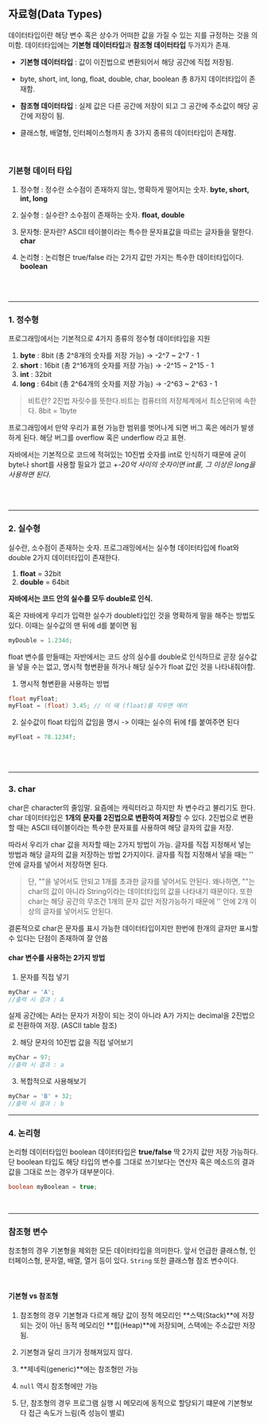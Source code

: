 ## 자료형(Data Types)

데이터타입이란 해당 변수 혹은 상수가 어떠한 값을 가질 수 있는 지를 규정하는 것을 의미함.
데이터타입에는 **기본형 데이터타입**과 **참조형 데이터타입** 두가지가 존재.

- **기본형 데이터타입** : 값이 이진법으로 변환되어서 해당 공간에 직접 저장됨.
- byte, short, int, long, float, double, char, boolean 총 8가지 데이터타입이 존재함.

- **참조형 데이터타입** : 실제 값은 다른 공간에 저장이 되고 그 공간에 주소값이 해당 공간에 저장이 됨.
- 클래스형, 배열형, 인터페이스형까지 총 3가지 종류의 데이터타입이 존재함.

<br>

### 기본형 데이터 타입

1. 정수형 : 정수란 소수점이 존재하지 않는, 명확하게 떨어지는 숫자. **byte, short, int, long**

2. 실수형 : 실수란? 소수점이 존재하는 숫자. **float, double**

3. 문자형: 문자란? ASCII 테이블이라는 특수한 문자표값을 따르는 글자들을 말한다. **char**

4. 논리형 : 논리형은 true/false 라는 2가지 값만 가지는 특수한 데이터타입이다. **boolean**

<br>
<br>

---

### 1. 정수형

프로그래밍에서는 기본적으로 4가지 종류의 정수형 데이터타입을 지원

1. **byte** : 8bit (총 2^8개의 숫자를 저장 가능) -> -2^7 ~ 2^7 - 1
2. **short** : 16bit (총 2^16개의 숫자를 저장 가능) -> -2^15 ~ 2^15 - 1
3. **int** : 32bit
4. **long** : 64bit (총 2^64개의 숫자를 저장 가능) -> -2^63 ~ 2^63 - 1

> 비트란? 2진법 자릿수를 뜻한다.비트는 컴퓨터의 저장체계에서 최소단위에 속한다.
> 8bit = 1byte

프로그래밍에서 만약 우리가 표현 가능한 범위를 벗어나게 되면 버그 혹은 에러가 발생하게 된다.
해당 버그를 overflow 혹은 underflow 라고 표현.

자바에서는 기본적으로 코드에 적혀있는 10진법 숫자를 int로 인식하기 때문에 굳이 byte나 short를 사용할 필요가 없고
_+-20억 사이의 숫자이면 int를, 그 이상은 long을 사용하면 된다._

<br>
<br>

---

### 2. 실수형

실수란, 소수점이 존재하는 숫자. 프로그래밍에서는 실수형 데이터타입에 float와 double 2가지 데이터타입이 존재한다.

1. **float** = 32bit
2. **double** = 64bit

**자바에서는 코드 안의 실수를 모두 double로 인식.**

혹은 자바에게 우리가 입력한 실수가 double타입인 것을 명확하게 말을 해주는 방법도 있다. 이때는 실수값의 맨 뒤에 d를 붙이면 됨

```java
myDouble = 1.234d;
```

float 변수를 만들때는 자반에서는 코드 상의 실수를 double로 인식하므로 곧장 실수값을 넣을 수는 없고, 명시적 형변환을 하거나 해당 실수가 float 값인 것을 나타내줘야함.

1. 명시적 형변환을 사용하는 방법

```java
float myFloat;
myFloat = (float) 3.45; // 이 때 (float)를 지우면 에러
```

2. 실수값이 float 타입의 값임을 명시 -> 이때는 실수의 뒤에 f를 붙여주면 된다

```java
myFloat = 78.1234f;
```

<br>
<br>

---

### 3. char

char은 character의 줄임말. 요즘에는 캐릭터라고 하지만 차 변수라고 불리기도 한다.
char 데이터타입은 **1개의 문자를 2진법으로 변환하여 저장**할 수 있다. 2진법으로 변환할 때는 ASCII 테이블이라는 특수한 문자표를 사용하여 해당 글자의 값을 저장.

따라서 우리가 char 값을 저자할 때는 2가지 방법이 가능.
글자를 직접 지정해서 넣는 방법과 해당 글자의 값을 저장하는 방법 2가지이다.
글자를 직접 지정해서 넣을 때는 '' 안에 글자를 넣어서 저장하면 된다.

> 단, ""을 넣어서도 안되고 1개를 초과한 글자를 넣어서도 안된다.
> 왜나하면, ""는 char의 값이 아니라 String이라는 데이터타입의 값을 나타내기 때문이다.
> 또한 char는 해당 공간의 무조건 1개의 문자 값만 저장가능하기 때문에 '' 안에 2개 이상의 글자를 넣어서도 안된다.

결론적으로 char은 문자를 표시 가능한 데이터타입이지만 한번에 한개의 글자만 표시할 수 있다는 단점이 존재하여 잘 안씀

#### char 변수를 사용하는 2가지 방법

1. 문자를 직접 넣기

```java
myChar = 'A';
//출력 시 결과 : A
```

실제 공간에는 A라는 문자가 저장이 되는 것이 아니라 A가 가지는 decimal을 2진법으로 전환하여 저장. (ASCII table 참조)

2. 해당 문자의 10진법 값을 직접 넣어보기

```java
myChar = 97;
//출력 시 결과 : a
```

3. 복합적으로 사용해보기

```java
myChar = 'B' + 32;
//출력 시 결과 : b
```

---

### 4. 논리형

논리형 데이터타입인 boolean 데이터타입은 **true/false** 딱 2가지 값만 저장 가능하다.
단 boolean 타입도 해당 타입의 변수를 그대로 쓰기보다는 연산자 혹은 메소드의 결과값을 그대로 쓰는 경우가 대부분이다.

```java
boolean myBoolean = true;
```

<br>

---

### 참조형 변수

참조형의 경우 기본형을 제외한 모든 데이터타입을 의미한다. 앞서 언급한 클래스형, 인터페이스형, 문자열, 배열, 열거 등이 있다. `String` 또한 클래스형 참조 변수이다.

<br>

#### 기본형 vs 참조형

1. 참조형의 경우 기본형과 다르게 해당 값이 정적 메모리인 **스택(Stack)**에 저장되는 것이 아닌 동적 메모리인 **힙(Heap)**에 저장되며, 스택에는 주소값만 저장됨.

2. 기본형과 달리 크기가 정해져있지 않다.

3. **제네릭(generic)**에는 참조형만 가능

4. `null` 역시 참조형에만 가능

5. 단, 참조형의 경우 프로그램 실행 시 메모리에 동적으로 할당되기 떄문에 기본형보다 접근 속도가 느림(즉 성능이 별로)

<br>
